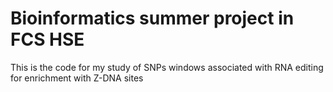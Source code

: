 # Bioinformatics summer project in FCS HSE
This is the code for my study of SNPs windows associated with RNA editing for enrichment with Z-DNA sites
